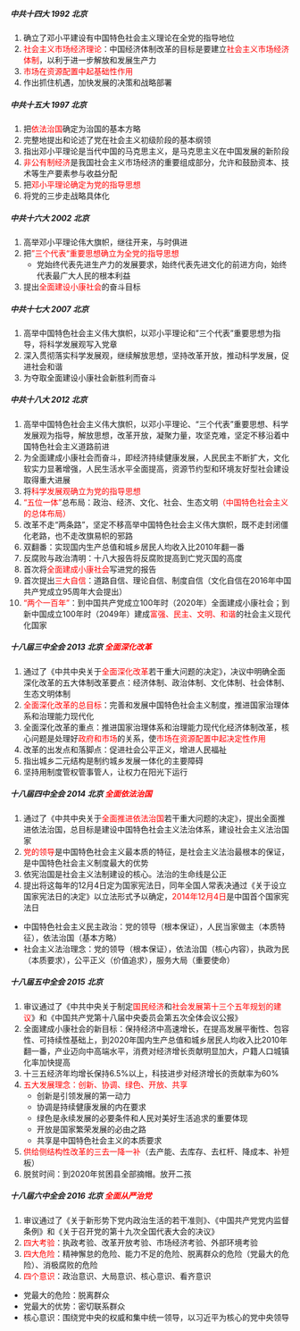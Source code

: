 ##### 中共十四大    1992    北京

1. 确立了邓小平建设有中国特色社会主义理论在全党的指导地位
2. <font color="red">社会主义市场经济理论</font>：中国经济体制改革的目标是要建立<font color="red">社会主义市场经济体制</font>，以利于进一步解放和发展生产力
3. <font color="red">市场在资源配置中起基础性作用</font>
4. 作出抓住机遇，加快发展的决策和战略部署

#####  中共十五大    1997    北京

1. 把<font color="red">依法治国</font>确定为治国的基本方略
2. 完整地提出和论述了党在社会主义初级阶段的基本纲领
3. 指出邓小平理论是当代中国的马克思主义，是马克思主义在中国发展的新阶段
4. <font color="red">非公有制经济</font>是我国社会主义市场经济的重要组成部分，允许和鼓励资本、技术等生产要素参与收益分配
5. 把<font color="red">邓小平理论确定为党的指导思想</font>
6. 将党的三步走战略具体化

##### 中共十六大    2002    北京

1. 高举邓小平理论伟大旗帜，继往开来，与时俱进
2. 把<font color="red">”三个代表“重要思想确立为全党的指导思想</font>
   - 党始终代表先进生产力的发展要求，始终代表先进文化的前进方向，始终代表最广大人民的根本利益
3. 提出<font color="red">全面建设小康社会</font>的奋斗目标

##### 中共十七大    2007    北京

1. 高举中国特色社会主义伟大旗帜，以邓小平理论和”三个代表”重要思想为指导，将科学发展观写入党章
2. 深入贯彻落实科学发展观，继续解放思想，坚持改革开放，推动科学发展，促进社会和谐
3. 为夺取全面建设小康社会新胜利而奋斗

##### 中共十八大    2012    北京

1. 高举中国特色社会主义伟大旗帜，以邓小平理论、“三个代表”重要思想、科学发展观为指导，解放思想，改革开放，凝聚力量，攻坚克难，坚定不移沿着中国特色社会主义道路前进
2. 为全面建成小康社会而奋斗，即经济持续健康发展，人民民主不断扩大，文化软实力显著增强，人民生活水平全面提高，资源节约型和环境友好型社会建设取得重大进展
3. 将<font color="red">科学发展观确立为党的指导思想</font>
4. <font color="red">“五位一体”</font>总布局：政治、经济、文化、社会、生态文明<font color="red">（中国特色社会主义的总体布局）</font>
5. 改革不走“两条路”，坚定不移高举中国特色社会主义伟大旗帜，既不走封闭僵化老路，也不走改旗易帜的邪路
6. 双翻番：实现国内生产总值和城乡居民人均收入比2010年翻一番
7. 反腐败与政治清明：十八大报告将反腐败提高到亡党灭国的高度
8. 首次将<font color="red">全面建成小康社会</font>写进党的报告
9. 首次提出<font color="red">三大自信</font>：道路自信、理论自信、制度自信（文化自信在2016年中国共产党成立95周年大会提出）
10. <font color="red">“两个一百年”</font>：到中国共产党成立100年时（2020年）全面建成小康社会；到新中国成立100年时（2049年）建成<font color="red">富强、民主、文明、和谐</font>的社会主义现代化国家

##### 十八届三中全会 2013 北京 <font color="red">全面深化改革</font>

1. 通过了《中共中央关于<font color="red">全面深化改革</font>若干重大问题的决定》，决议中明确全面深化改革的五大体制改革要点：经济体制、政治体制、文化体制、社会体制、生态文明体制
2. <font color="red">全面深化改革的总目标</font>：完善和发展中国特色社会主义制度，推进国家治理体系和治理能力现代化
3. 全面深化改革的重点：推进国家治理体系和治理能力现代化经济体制改革，核心问题是处理好<font color="red">政府和市场</font>的关系，使<font color="red">市场在资源配置中起决定性作用</font>
4. 改革的出发点和落脚点：促进社会公平正义，增进人民福祉
5. 指出城乡二元结构是制约城乡发展一体化的主要障碍
6. 坚持用制度管权管事管人，让权力在阳光下运行

##### 十八届四中全会 2014 北京 <font color="red">全面依法治国</font>

1. 通过了《中共中央关于<font color="red">全面推进依法治国</font>若干重大问题的决定》，提出全面推进依法治国，总目标是建设中国特色社会主义法治体系，建设社会主义法治国家
2. <font color="red">党的领导</font>是中国特色社会主义最本质的特征，是社会主义法治最根本的保证，是中国特色社会主义制度最大的优势
3. 依宪治国是社会主义法制建设的核心。法治的生命线是公正
4. 提出将这每年的12月4日定为国家宪法日，同年全国人常表决通过《关于设立国家宪法日的决定》以立法形式予以确定，<font color="red">2014年12月4日</font>是中国首个国家宪法日
- 中国特色社会主义民主政治：党的领导（根本保证），人民当家做主（本质特征），依法治国（基本方略）
- 社会主义法治理念：党的领导（根本保证），依法治国（核心内容），执政为民（本质要求），公平正义（价值追求），服务大局（重要使命）

##### 十八届五中全会    2015    北京

1. 审议通过了《中共中央关于制定<font color="red">国民经济</font>和<font color="red">社会发展第十三个五年规划的建议</font>》和《中国共产党第十八届中央委员会第五次全体会议公报》
2. 全面建成小康社会的新目标：保持经济中高速增长，在提高发展平衡性、包容性、可持续性基础上，到2020年国内生产总值和城乡居民人均收入比2010年翻一番，产业迈向中高端水平，消费对经济增长贡献明显加大，户籍人口城镇化率加快提高
3. 十三五经济年均增长保持6.5%以上，科技进步对经济增长的贡献率为60%
2. <font color="red">五大发展理念：创新、协调、绿色、开放、共享</font>
   - 创新是引领发展的第一动力
   - 协调是持续健康发展的内在要求
   - 绿色是永续发展的必要条件和人民对美好生活追求的重要体现
   - 开放是国家繁荣发展的必由之路
   - 共享是中国特色社会主义的本质要求  
3. <font color="red">供给侧结构性改革的三去一降一补</font>（去产能、去库存、去杠杆、降成本、补短板）
4. 脱贫时间：到2020年贫困县全部摘帽。放开二孩

##### 十八届六中全会 2016 北京 <font color="red">全面从严治党</font>

1. 审议通过了《关于新形势下党内政治生活的若干准则》、《中国共产党党内监督条例》和《关于召开党的第十九次全国代表大会的决议》
2. <font color="red">四大考验</font>：执政考验、改革开放考验、市场经济考验、外部环境考验
3. <font color="red">四大危险</font>：精神懈怠的危险、能力不足的危险、脱离群众的危险（党最大的危险）、消极腐败的危险
4. <font color="red">四个意识</font>：政治意识、大局意识、核心意识、看齐意识
- 党最大的危险：脱离群众
- 党最大的优势：密切联系群众
- 核心意识：围绕党中央的权威和集中统一领导，以习近平为核心的党中央领导
